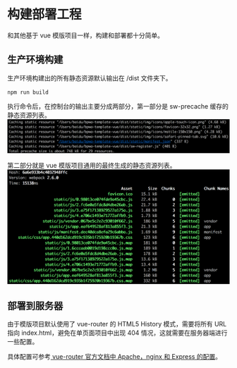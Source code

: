 # 构建部署工程

和其他基于 vue 模版项目一样，构建和部署都十分简单。

## 生产环境构建

生产环境构建出的所有静态资源默认输出在 /dist 文件夹下。

```npm
npm run build
```

执行命令后，在控制台的输出主要分成两部分，第一部分是 sw-precache 缓存的静态资源列表。
![sw-precache缓存的静态资源列表](./images/build-output-sw.png)

第二部分就是 vue 模版项目通用的最终生成的静态资源列表。
![构建的静态资源列表](./images/build-output-assets.png)

## 部署到服务器

由于模版项目默认使用了 vue-router 的 HTML5 History 模式，需要将所有 URL 指向 index.html，避免在单页面项目中出现 404 情况，这就需要在服务器端进行一些配置。

具体配置可参考[ vue-router 官方文档中 Apache，nginx 和 Express 的配置](https://router.vuejs.org/en/essentials/history-mode.html)。
